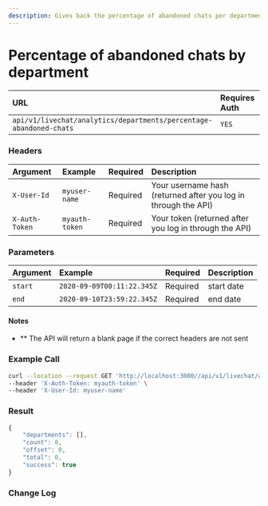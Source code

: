 ```yaml
---
description: Gives back the percentage of abandoned chats per department
---
```


# Percentage of abandoned chats by department

| URL | Requires Auth | HTTP Method |
| :--- | :--- | :--- |
| `api/v1/livechat/analytics/departments/percentage-abandoned-chats` | `YES` | `GET` |

### Headers

| Argument | Example | Required | Description |
| :--- | :--- | :--- | :--- |
| `X-User-Id` | `myuser-name` | Required | Your username hash \(returned after you log in through the API\) |
| `X-Auth-Token` | `myauth-token` | Required | Your token \(returned after you log in through the API\) |

### Parameters

| Argument | Example | Required | Description |
| :--- | :--- | :--- | :--- |
| `start` | `2020-09-09T00:11:22.345Z` | Required | start date |
| `end` | `2020-09-10T23:59:22.345Z` | Required | end date |

#### Notes

* \*\* The API will return a blank page if the correct headers are not sent

### Example Call

```bash
curl --location --request GET 'http://localhost:3000//api/v1/livechat/analytics/departments/percentage-abandoned-chats?start=2020-02-12T00:11:22.345Z&end=2020-02-18T23:59:22.345Z' \
--header 'X-Auth-Token: myauth-token' \
--header 'X-User-Id: myuser-name'
```

### Result

```javascript
{
    "departments": [],
    "count": 0,
    "offset": 0,
    "total": 0,
    "success": true
}
```

### Change Log

